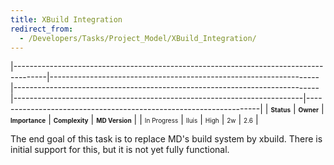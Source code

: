 ```yaml
---
title: XBuild Integration
redirect_from:
  - /Developers/Tasks/Project_Model/XBuild_Integration/
---
```


<span> </span>

<span id="_task_a_Projects.XBuildIntegration"></span><span> </span>

|--------------------------------------------------------------------------------------|-------------------------------------------------------------------|----------------------------------------------------------------------------|------------------------------------------------------------------------|------------------------------------------------------------------|
| **<span style="font-size: x-small;">Status</span>**                                  | **<span style="font-size: x-small;">Owner</span>**                | **<span style="font-size: x-small;">Importance</span>**                    | **<span style="font-size: x-small;">Complexity</span>**                | **<span style="font-size: x-small;">MD Version</span>**          |
| <span class="task-status-In Progress" style="font-size: x-small;">In Progress</span> | <span class="task-owner" style="font-size: x-small;">lluis</span> | <span class="task-importance-High" style="font-size: x-small;">High</span> | <span class="task-complexity-2w" style="font-size: x-small;">2w</span> | <span class="task-target" style="font-size: x-small;">2.6</span> |

The end goal of this task is to replace MD's build system by xbuild. There is initial support for this, but it is not yet fully functional.

